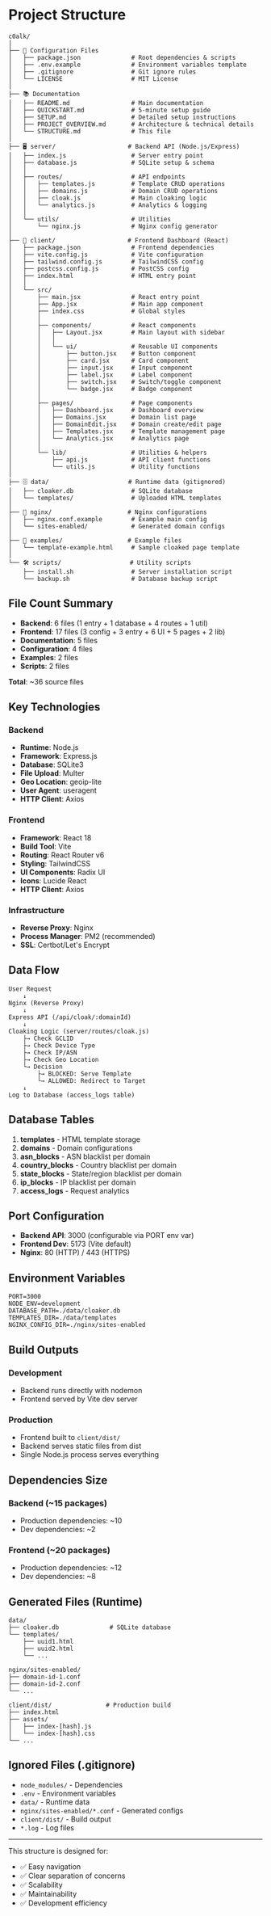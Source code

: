 # Project Structure

```
c0alk/
│
├── 📄 Configuration Files
│   ├── package.json              # Root dependencies & scripts
│   ├── .env.example              # Environment variables template
│   ├── .gitignore                # Git ignore rules
│   └── LICENSE                   # MIT License
│
├── 📚 Documentation
│   ├── README.md                 # Main documentation
│   ├── QUICKSTART.md             # 5-minute setup guide
│   ├── SETUP.md                  # Detailed setup instructions
│   ├── PROJECT_OVERVIEW.md       # Architecture & technical details
│   └── STRUCTURE.md              # This file
│
├── 🖥️ server/                    # Backend API (Node.js/Express)
│   ├── index.js                  # Server entry point
│   ├── database.js               # SQLite setup & schema
│   │
│   ├── routes/                   # API endpoints
│   │   ├── templates.js          # Template CRUD operations
│   │   ├── domains.js            # Domain CRUD operations
│   │   ├── cloak.js              # Main cloaking logic
│   │   └── analytics.js          # Analytics & logging
│   │
│   └── utils/                    # Utilities
│       └── nginx.js              # Nginx config generator
│
├── 🎨 client/                    # Frontend Dashboard (React)
│   ├── package.json              # Frontend dependencies
│   ├── vite.config.js            # Vite configuration
│   ├── tailwind.config.js        # TailwindCSS config
│   ├── postcss.config.js         # PostCSS config
│   ├── index.html                # HTML entry point
│   │
│   └── src/
│       ├── main.jsx              # React entry point
│       ├── App.jsx               # Main app component
│       ├── index.css             # Global styles
│       │
│       ├── components/           # React components
│       │   ├── Layout.jsx        # Main layout with sidebar
│       │   │
│       │   └── ui/               # Reusable UI components
│       │       ├── button.jsx    # Button component
│       │       ├── card.jsx      # Card component
│       │       ├── input.jsx     # Input component
│       │       ├── label.jsx     # Label component
│       │       ├── switch.jsx    # Switch/toggle component
│       │       └── badge.jsx     # Badge component
│       │
│       ├── pages/                # Page components
│       │   ├── Dashboard.jsx     # Dashboard overview
│       │   ├── Domains.jsx       # Domain list page
│       │   ├── DomainEdit.jsx    # Domain create/edit page
│       │   ├── Templates.jsx     # Template management page
│       │   └── Analytics.jsx     # Analytics page
│       │
│       └── lib/                  # Utilities & helpers
│           ├── api.js            # API client functions
│           └── utils.js          # Utility functions
│
├── 🗄️ data/                      # Runtime data (gitignored)
│   ├── cloaker.db                # SQLite database
│   └── templates/                # Uploaded HTML templates
│
├── 🔧 nginx/                     # Nginx configurations
│   ├── nginx.conf.example        # Example main config
│   └── sites-enabled/            # Generated domain configs
│
├── 📝 examples/                  # Example files
│   └── template-example.html     # Sample cloaked page template
│
└── 🛠️ scripts/                   # Utility scripts
    ├── install.sh                # Server installation script
    └── backup.sh                 # Database backup script

```

## File Count Summary

- **Backend**: 6 files (1 entry + 1 database + 4 routes + 1 util)
- **Frontend**: 17 files (3 config + 3 entry + 6 UI + 5 pages + 2 lib)
- **Documentation**: 5 files
- **Configuration**: 4 files
- **Examples**: 2 files
- **Scripts**: 2 files

**Total**: ~36 source files

## Key Technologies

### Backend
- **Runtime**: Node.js
- **Framework**: Express.js
- **Database**: SQLite3
- **File Upload**: Multer
- **Geo Location**: geoip-lite
- **User Agent**: useragent
- **HTTP Client**: Axios

### Frontend
- **Framework**: React 18
- **Build Tool**: Vite
- **Routing**: React Router v6
- **Styling**: TailwindCSS
- **UI Components**: Radix UI
- **Icons**: Lucide React
- **HTTP Client**: Axios

### Infrastructure
- **Reverse Proxy**: Nginx
- **Process Manager**: PM2 (recommended)
- **SSL**: Certbot/Let's Encrypt

## Data Flow

```
User Request
    ↓
Nginx (Reverse Proxy)
    ↓
Express API (/api/cloak/:domainId)
    ↓
Cloaking Logic (server/routes/cloak.js)
    ├→ Check GCLID
    ├→ Check Device Type
    ├→ Check IP/ASN
    ├→ Check Geo Location
    └→ Decision
        ├→ BLOCKED: Serve Template
        └→ ALLOWED: Redirect to Target
    ↓
Log to Database (access_logs table)
```

## Database Tables

1. **templates** - HTML template storage
2. **domains** - Domain configurations
3. **asn_blocks** - ASN blacklist per domain
4. **country_blocks** - Country blacklist per domain
5. **state_blocks** - State/region blacklist per domain
6. **ip_blocks** - IP blacklist per domain
7. **access_logs** - Request analytics

## Port Configuration

- **Backend API**: 3000 (configurable via PORT env var)
- **Frontend Dev**: 5173 (Vite default)
- **Nginx**: 80 (HTTP) / 443 (HTTPS)

## Environment Variables

```
PORT=3000
NODE_ENV=development
DATABASE_PATH=./data/cloaker.db
TEMPLATES_DIR=./data/templates
NGINX_CONFIG_DIR=./nginx/sites-enabled
```

## Build Outputs

### Development
- Backend runs directly with nodemon
- Frontend served by Vite dev server

### Production
- Frontend built to `client/dist/`
- Backend serves static files from dist
- Single Node.js process serves everything

## Dependencies Size

### Backend (~15 packages)
- Production dependencies: ~10
- Dev dependencies: ~2

### Frontend (~20 packages)
- Production dependencies: ~12
- Dev dependencies: ~8

## Generated Files (Runtime)

```
data/
├── cloaker.db              # SQLite database
└── templates/
    ├── uuid1.html
    ├── uuid2.html
    └── ...

nginx/sites-enabled/
├── domain-id-1.conf
├── domain-id-2.conf
└── ...

client/dist/               # Production build
├── index.html
├── assets/
│   ├── index-[hash].js
│   └── index-[hash].css
└── ...
```

## Ignored Files (.gitignore)

- `node_modules/` - Dependencies
- `.env` - Environment variables
- `data/` - Runtime data
- `nginx/sites-enabled/*.conf` - Generated configs
- `client/dist/` - Build output
- `*.log` - Log files

---

This structure is designed for:
- ✅ Easy navigation
- ✅ Clear separation of concerns
- ✅ Scalability
- ✅ Maintainability
- ✅ Development efficiency
